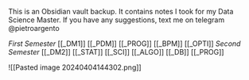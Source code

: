 This is an Obsidian vault backup. It contains notes I took for my Data Science Master.
If you have any suggestions, text me on telegram @pietroargento

*First Semester*
[[_DM1]]
[[_PDM]]
[[_PROG]]
[[_BPM]]
[[_OPTI]]
*Second Semester*
[[_DM2]]
[[_STAT]]
[[_SCI]]
[[_ALGO]]
[[_DB]]
[[_PROG]]

![[Pasted image 20240404144302.png]]